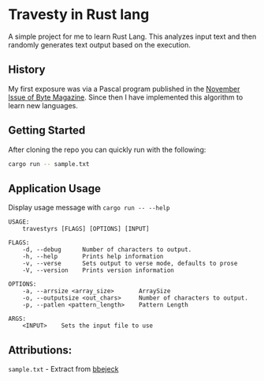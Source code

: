 # Travesty in Rust lang

A simple project for me to learn Rust Lang.  This analyzes input text and then
randomly generates text output based on the execution.

## History

My first exposure was via a Pascal program published in the [November Issue of Byte Magazine](https://archive.org/stream/byte-magazine-1984-11/1984_11_BYTE_09-12_New_Chips#page/n129/mode/2up).
Since then I have implemented this algorithm to learn new languages.

## Getting Started
After cloning the repo you can quickly run with the following:
```sh
cargo run -- sample.txt
```

## Application Usage
Display usage message with `cargo run -- --help`
```
USAGE:
    travestyrs [FLAGS] [OPTIONS] [INPUT]

FLAGS:
    -d, --debug      Number of characters to output.
    -h, --help       Prints help information
    -v, --verse      Sets output to verse mode, defaults to prose
    -V, --version    Prints version information

OPTIONS:
    -a, --arrsize <array_size>       ArraySize
    -o, --outputsize <out_chars>     Number of characters to output.
    -p, --patlen <pattern_length>    Pattern Length

ARGS:
    <INPUT>    Sets the input file to use
```

## Attributions:
`sample.txt` - Extract from [bbejeck](https://github.com/bbejeck/hadoop-algorithms/blob/master/src/shakespeare.txt)
